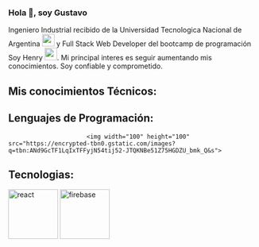 ### Hola 👋, soy Gustavo
Ingeniero Industrial recibido de la Universidad Tecnologica Nacional de Argentina <img width="25" height="25" src="https://upload.wikimedia.org/wikipedia/commons/6/67/UTN_logo.jpg"> y Full Stack Web Developer del bootcamp de programación Soy Henry <img width="25" height="25" src="https://encrypted-tbn0.gstatic.com/images?q=tbn:ANd9GcQjlnjnxlQufHJqu555uq7HkcA35Z9sNDN5HMN7CZTyIQ&s">. Mi principal interes es seguir aumentando mis conocimientos. Soy confiable y comprometido.

## Mis conocimientos Técnicos:

## Lenguajes de Programación:

                          <img width="100" height="100" src="https://encrypted-tbn0.gstatic.com/images?q=tbn:ANd9GcTF1LqIxTFFyjN54tij52-JTQKNBe51Z75HGDZU_bmk_Q&s">
                          
                          
## Tecnologias:

<img widht="100" height="100"  alt= "react" src="https://sigdeletras.com/images/blog/202004_react_leaflet/react.png"> <img width="100" height="100" alt="firebase" src="https://keytotech.com/wp-content/uploads/2019/05/firebase.png">


<!--
**gustavogia/gustavogia** is a ✨ _special_ ✨ repository because its `README.md` (this file) appears on your GitHub profile.


Here are some ideas to get you started:

- 🔭 I’m currently working on ...
- 🌱 I’m currently learning ...
- 👯 I’m looking to collaborate on ...
- 🤔 I’m looking for help with ...
- 💬 Ask me about ...
- 📫 How to reach me: ...
- 😄 Pronouns: ...
- ⚡ Fun fact: ...
-->
